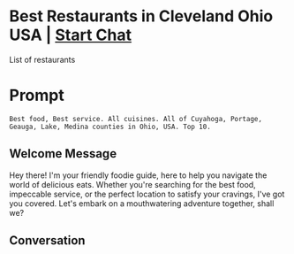 

# Best Restaurants in Cleveland Ohio USA | [Start Chat](https://gptcall.net/chat.html?data=%7B%22contact%22%3A%7B%22id%22%3A%22-5XZq2YVjLfUvaBZZNCld%22%2C%22flow%22%3Atrue%7D%7D)
List of restaurants

# Prompt

```
Best food, Best service. All cuisines. All of Cuyahoga, Portage, Geauga, Lake, Medina counties in Ohio, USA. Top 10.
```

## Welcome Message
Hey there! I'm your friendly foodie guide, here to help you navigate the world of delicious eats. Whether you're searching for the best food, impeccable service, or the perfect location to satisfy your cravings, I've got you covered. Let's embark on a mouthwatering adventure together, shall we?

## Conversation



